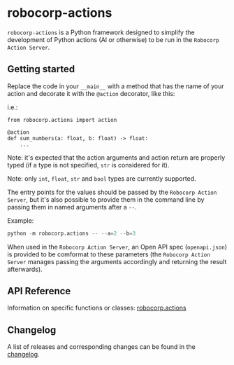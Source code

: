# robocorp-actions

`robocorp-actions` is a Python framework designed to simplify the development 
of Python actions (AI or otherwise) to be run in the `Robocorp Action Server`.


## Getting started

Replace the code in your `__main__` with a method that has the name of your action
and decorate it with the `@action` decorator, like this:

i.e.:


```
from robocorp.actions import action

@action
def sum_numbers(a: float, b: float) -> float:
    ...
```

Note: it's expected that the action arguments and action return are properly
typed (if a type is not specified, `str` is considered for it).

Note: only `int`, `float`, `str` and `bool` types are currently supported.

The entry points for the values should be passed by the `Robocorp Action Server`,
but it's also possible to provide them in the command line by passing them in
named arguments after a `--`.

Example:


```python
python -m robocorp.actions -- --a=2 --b=3
```

When used in the `Robocorp Action Server`, an Open API spec (`openapi.json`) 
is provided to be comformat to these parameters (the `Robocorp Action Server` 
manages passing the arguments accordingly and returning the result afterwards).

## API Reference

Information on specific functions or classes: [robocorp.actions](https://github.com/robocorp/robocorp/blob/master/actions/docs/api/README.md)

## Changelog

A list of releases and corresponding changes can be found in the [changelog](https://github.com/robocorp/robocorp/blob/master/actions/docs/CHANGELOG.md).